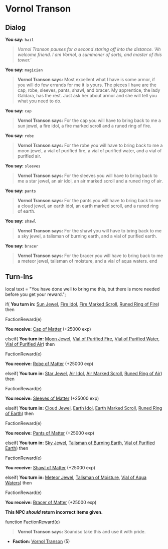 # Vornol Transon
## Dialog

**You say:** `hail`



>*Vornol Transon pauses for a second staring off into the distance. 'Ah welcome friend. I am Vornol, a summoner of sorts, and master of this tower.'*

**You say:** `magician`



>**Vornol Transon says:** Most excellent what I have is some armor, if you will do few errands for me it is yours. The pieces I have are the cap, robe, sleeves, pants, shawl, and bracer. My apprentice, the lady Galdara, has the rest. Just ask her about armor and she will tell you what you need to do.

**You say:** `cap`



>**Vornol Transon says:** For the cap you will have to bring back to me a sun jewel, a fire idol, a fire marked scroll and a runed ring of fire.

**You say:** `robe`



>**Vornol Transon says:** For the robe you will have to bring back to me a moon jewel, a vial of purified fire, a vial of purified water, and a vial of purified air.

**You say:** `sleeves`



>**Vornol Transon says:** For the sleeves you will have to bring back to me a star jewel, an air idol, an air marked scroll and a runed ring of air.

**You say:** `pants`



>**Vornol Transon says:** For the pants you will have to bring back to me a cloud jewel, an earth idol, an earth marked scroll, and a runed ring of earth.

**You say:** `shawl`



>**Vornol Transon says:** For the shawl you will have to bring back to me a sky jewel, a talisman of burning earth, and a vial of purified earth.

**You say:** `bracer`



>**Vornol Transon says:** For the bracer you will have to bring back to me a meteor jewel, talisman of moisture, and a vial of aqua waters.
end

## Turn-Ins



local text = "You have done well to bring me this, but there is more needed before you get your reward.";



if( **You turn in:** [Sun Jewel](/item/4488), [Fire Idol](/item/4495), [Fire Marked Scroll](/item/4496), [Runed Ring of Fire](/item/4497)) then 


FactionReward(e)


 **You receive:**  [Cap of Matter](/item/3684) (+25000 exp)

elseif( **You turn in:** [Moon Jewel](/item/4489), [Vial of Purified Fire](/item/4498), [Vial of Purified Water](/item/4499), [Vial of Purified Air](/item/4506)) then 


FactionReward(e)


 **You receive:**  [Robe of Matter](/item/3685) (+25000 exp)

elseif( **You turn in:** [Star Jewel](/item/4490), [Air Idol](/item/4507), [Air Marked Scroll](/item/4508), [Runed Ring of Air](/item/4509)) then 


FactionReward(e)


 **You receive:**  [Sleeves of Matter](/item/3686) (+25000 exp)

elseif( **You turn in:** [Cloud Jewel](/item/4491), [Earth Idol](/item/4510), [Earth Marked Scroll](/item/4511), [Runed Ring of Earth](/item/4512)) then 


FactionReward(e)


 **You receive:**  [Pants of Matter](/item/3687) (+25000 exp)

elseif( **You turn in:** [Sky Jewel](/item/4492), [Talisman of Burning Earth](/item/4513), [Vial of Purified Earth](/item/4514)) then 


FactionReward(e)


 **You receive:**  [Shawl of Matter](/item/3688) (+25000 exp)

elseif( **You turn in:** [Meteor Jewel](/item/4493), [Talisman of Moisture](/item/4584), [Vial of Aqua Waters](/item/4585)) then 


FactionReward(e)


 **You receive:**  [Bracer of Matter](/item/3689) (+25000 exp)

**This NPC *should* return incorrect items given.**

function FactionReward(e)

>**Vornol Transon says:** Soandso take this and use it with pride.

* __Faction:__ [Vornol Transon](/faction/1547) (5)